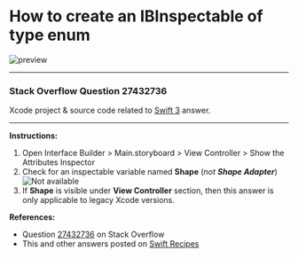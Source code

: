 # How to create an IBInspectable of type enum

![preview](https://i.stack.imgur.com/t4M6z.png)

---

### Stack Overflow Question 27432736

Xcode project & source code related to [Swift 3](https://stackoverflow.com/questions/27432736/how-to-create-an-ibinspectable-of-type-enum/27435318#27435318) answer.

---

**Instructions:**

1. Open Interface Builder > Main.storyboard > View Controller > Show the Attributes Inspector
2. Check for an inspectable variable named **Shape** (_not **Shape Adapter**_)  
![Not available](https://i.stack.imgur.com/YztGV.png)
3. If **Shape** is visible under **View Controller** section, then this answer is only applicable to legacy Xcode versions. 

**References:**

- Question [27432736](https://stackoverflow.com/questions/27432736) on Stack Overflow
- This and other answers posted on [Swift Recipes](http://swiftarchitect.com/recipes/)

